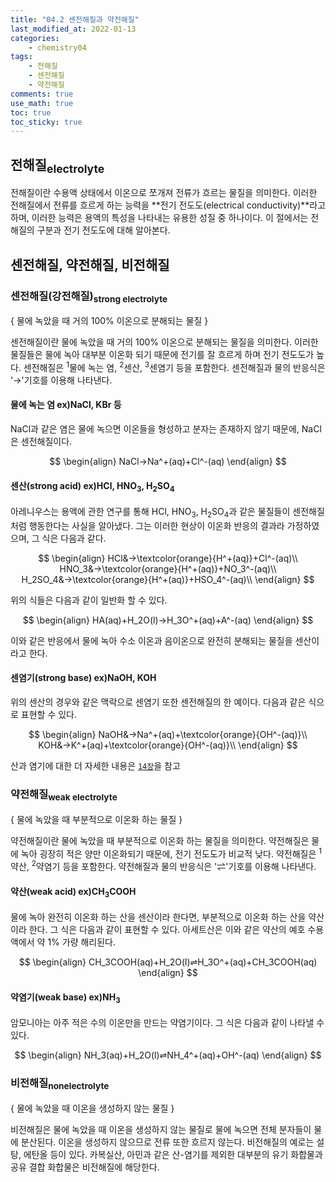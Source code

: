 ```yaml
---
title: "04.2 센전해질과 약전해질"
last_modified_at: 2022-01-13
categories:
    - chemistry04
tags:
    - 전해질
    - 센전해질
    - 약전해질
comments: true
use_math: true
toc: true
toc_sticky: true
---
```


## 전해질<sub>electrolyte</sub>

전해질이란 수용액 상태에서 이온으로 쪼개져 전류가 흐르는 물질을 의미한다. 이러한 전해질에서 전류를 흐르게 하는 능력을 **전기 전도도(electrical conductivity)**라고 하며, 이러한 능력은 용액의 특성을 나타내는 유용한 성질 중 하나이다. 이 절에서는 전해질의 구분과 전기 전도도에 대해 알아본다.

## 센전해질, 약전해질, 비전해질

### 센전해질(강전해질)<sub>strong electrolyte</sub>

<div class="notice--info">
{
    물에 녹았을 때 거의 100% 이온으로 분해되는 물질
}
</div>

센전해질이란 물에 녹았을 때 거의 100% 이온으로 분해되는 물질을 의미한다. 이러한 물질들은 물에 녹아 대부분 이온화 되기 때문에 전기를 잘 흐르게 하며 전기 전도도가 높다. 센전해질은 <sup>1</sup>물에 녹는 염, <sup>2</sup>센산, <sup>3</sup>센염기 등을 포함한다. 센전해질과 물의 반응식은 '→'기호를 이용해 나타낸다.

#### 물에 녹는 염 ex)NaCl, KBr 등

NaCl과 같은 염은 물에 녹으면 이온들을 형성하고 분자는 존재하지 않기 때문에, NaCl은 센전해질이다.

$$
\begin{align}
NaCl→Na^+(aq)+Cl^-(aq)
\end{align}
$$

#### 센산(strong acid) ex)HCl, HNO<sub>3</sub>, H<sub>2</sub>SO<sub>4</sub>

아레니우스는 용액에 관한 연구를 통해 HCl, HNO<sub>3</sub>, H<sub>2</sub>SO<sub>4</sub>과 같은 물질들이 센전해질처럼 행동한다는 사실을 알아냈다. 그는 이러한 현상이 이온화 반응의 결과라 가정하였으며, 그 식은 다음과 같다.

$$
\begin{align}
HCl&→\textcolor{orange}{H^+(aq)}+Cl^-(aq)\\
HNO_3&→\textcolor{orange}{H^+(aq)}+NO_3^-(aq)\\
H_2SO_4&→\textcolor{orange}{H^+(aq)}+HSO_4^-(aq)\\
\end{align}
$$

위의 식들은 다음과 같이 일반화 할 수 있다.

$$
\begin{align}
HA(aq)+H_2O(l)→H_3O^+(aq)+A^-(aq)
\end{align}
$$

이와 같은 반응에서 물에 녹아 수소 이온과 음이온으로 완전히 분해되는 물질을 센산이라고 한다.

#### 센염기(strong base) ex)NaOH, KOH

위의 센산의 경우와 같은 맥락으로 센염기 또한 센전해질의 한 예이다. 다음과 같은 식으로 표현할 수 있다.

$$
\begin{align}
NaOH&→Na^+(aq)+\textcolor{orange}{OH^-(aq)}\\
KOH&→K^+(aq)+\textcolor{orange}{OH^-(aq)}\\
\end{align}
$$

산과 염기에 대한 더 자세한 내용은 [``14장``](https://chemilk02.github.io/categories/chemistry14)을 참고

### 약전해질<sub>weak electrolyte</sub>

<div class="notice--info">
{
    물에 녹았을 때 부분적으로 이온화 하는 물질
}
</div>

약전해질이란 물에 녹았을 때 부분적으로 이온화 하는 물질을 의미한다. 약전해질은 물에 녹아 굉장히 적은 양만 이온화되기 때문에, 전기 전도도가 비교적 낮다. 약전해질은 <sup>1</sup>약산, <sup>2</sup>약염기 등을 포함한다. 약전해질과 물의 반응식은 '⇌'기호를 이용해 나타낸다.

#### 약산(weak acid) ex)CH<sub>3</sub>COOH

물에 녹아 완전히 이온화 하는 산을 센산이라 한다면, 부분적으로 이온화 하는 산을 약산이라 한다. 그 식은 다음과 같이 표현할 수 있다. 아세트산은 이와 같은 약산의 예호 수용액에서 약 1% 가량 해리된다.

$$
\begin{align}
CH_3COOH(aq)+H_2O(l)⇌H_3O^+(aq)+CH_3COOH(aq)
\end{align}
$$

#### 약염기(weak base) ex)NH<sub>3</sub>

암모니아는 아주 적은 수의 이온만을 만드는 약염기이다. 그 식은 다음과 같이 나타낼 수 있다.

$$
\begin{align}
NH_3(aq)+H_2O(l)⇌NH_4^+(aq)+OH^-(aq)
\end{align}
$$

### 비전해질<sub>nonelectrolyte</sub>

<div class="notice--info">
{
    물에 녹았을 때 이온을 생성하지 않는 물질
}
</div>

비전해질은 물에 녹았을 때 이온을 생성하지 않는 물질로 물에 녹으면 전체 분자들이 물에 분산된다. 이온을 생성하지 않으므로 전류 또한 흐르지 않는다. 비전해질의 예로는 설탕, 에탄올 등이 있다. 카복실산, 아민과 같은 산-염기를 제외한 대부분의 유기 화합물과 공유 결합 화합물은 비전해질에 해당한다.